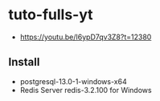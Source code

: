 # tuto-fulls-yt
  - https://youtu.be/I6ypD7qv3Z8?t=12380

## Install
  - postgresql-13.0-1-windows-x64
  - Redis Server redis-3.2.100 for Windows
